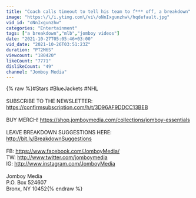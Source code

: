 ```yaml
---
title: "Coach calls timeout to tell his team to f*** off, a breakdown"
image: "https:\/\/i.ytimg.com\/vi\/oNnIxgunzhw\/hqdefault.jpg"
vid_id: "oNnIxgunzhw"
categories: "Entertainment"
tags: ["a breakdown","mlb","jomboy videos"]
date: "2021-10-27T05:05:46+03:00"
vid_date: "2021-10-26T03:51:23Z"
duration: "PT2M6S"
viewcount: "180420"
likeCount: "7771"
dislikeCount: "49"
channel: "Jomboy Media"
---
```

{% raw %}#Stars #BlueJackets #NHL<br /><br />SUBSCRIBE TO THE NEWSLETTER: <a rel="nofollow" target="blank" href="https://confirmsubscription.com/h/t/3D96AF9DDCC13BEB">https://confirmsubscription.com/h/t/3D96AF9DDCC13BEB</a><br /><br />BUY MERCH! <a rel="nofollow" target="blank" href="https://shop.jomboymedia.com/collections/jomboy-essentials">https://shop.jomboymedia.com/collections/jomboy-essentials</a><br /><br />LEAVE BREAKDOWN SUGGESTIONS HERE: <a rel="nofollow" target="blank" href="http://bit.ly/BreakdownSuggestions">http://bit.ly/BreakdownSuggestions</a><br /><br />FB: <a rel="nofollow" target="blank" href="https://www.facebook.com/JomboyMedia/">https://www.facebook.com/JomboyMedia/</a><br />TW: <a rel="nofollow" target="blank" href="http://www.twitter.com/jomboymedia">http://www.twitter.com/jomboymedia</a><br />IG: <a rel="nofollow" target="blank" href="http://www.instagram.com/JomboyMedia">http://www.instagram.com/JomboyMedia</a><br /><br />Jomboy Media<br />P.O. Box 524607<br />Bronx, NY 10452{% endraw %}

